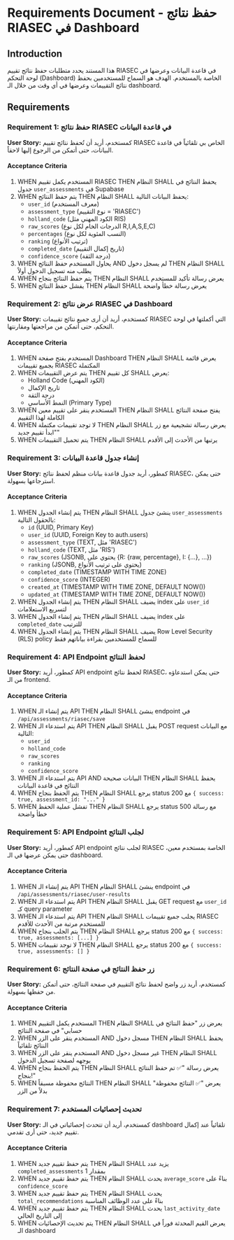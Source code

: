 # Requirements Document - حفظ نتائج RIASEC في Dashboard

## Introduction

هذا المستند يحدد متطلبات حفظ نتائج تقييم RIASEC في قاعدة البيانات وعرضها في لوحة التحكم (Dashboard) الخاصة بالمستخدم. الهدف هو السماح للمستخدمين بحفظ نتائج التقييمات وعرضها في أي وقت من خلال الـ dashboard.

## Requirements

### Requirement 1: حفظ نتائج RIASEC في قاعدة البيانات

**User Story:** كمستخدم، أريد أن تُحفظ نتائج تقييم RIASEC الخاص بي تلقائياً في قاعدة البيانات، حتى أتمكن من الرجوع إليها لاحقاً.

#### Acceptance Criteria

1. WHEN المستخدم يكمل تقييم RIASEC THEN النظام SHALL يحفظ النتائج في جدول `user_assessments` في Supabase
2. WHEN يتم حفظ النتائج THEN النظام SHALL يحفظ البيانات التالية:
   - `user_id` (معرف المستخدم)
   - `assessment_type` (نوع التقييم = 'RIASEC')
   - `holland_code` (الكود المهني مثل RIS)
   - `raw_scores` (الدرجات الخام لكل نوع R,I,A,S,E,C)
   - `percentages` (النسب المئوية لكل نوع)
   - `ranking` (ترتيب الأنواع)
   - `completed_date` (تاريخ إكمال التقييم)
   - `confidence_score` (درجة الثقة)
3. WHEN يحاول المستخدم حفظ النتائج AND لم يسجل دخول THEN النظام SHALL يطلب منه تسجيل الدخول أولاً
4. WHEN يتم حفظ النتائج بنجاح THEN النظام SHALL يعرض رسالة تأكيد للمستخدم
5. WHEN يفشل حفظ النتائج THEN النظام SHALL يعرض رسالة خطأ واضحة

### Requirement 2: عرض نتائج RIASEC في Dashboard

**User Story:** كمستخدم، أريد أن أرى جميع نتائج تقييمات RIASEC التي أكملتها في لوحة التحكم، حتى أتمكن من مراجعتها ومقارنتها.

#### Acceptance Criteria

1. WHEN المستخدم يفتح صفحة Dashboard THEN النظام SHALL يعرض قائمة بجميع تقييمات RIASEC المكتملة
2. WHEN يتم عرض التقييمات THEN كل تقييم SHALL يعرض:
   - Holland Code (الكود المهني)
   - تاريخ الإكمال
   - درجة الثقة
   - النمط الأساسي (Primary Type)
3. WHEN المستخدم ينقر على تقييم معين THEN النظام SHALL يفتح صفحة النتائج الكاملة لهذا التقييم
4. WHEN لا توجد تقييمات مكتملة THEN النظام SHALL يعرض رسالة تشجيعية مع زر "ابدأ تقييم جديد"
5. WHEN يتم تحميل التقييمات THEN النظام SHALL يرتبها من الأحدث إلى الأقدم

### Requirement 3: إنشاء جدول قاعدة البيانات

**User Story:** كمطور، أريد جدول قاعدة بيانات منظم لحفظ نتائج RIASEC، حتى يمكن استرجاعها بسهولة.

#### Acceptance Criteria

1. WHEN يتم إنشاء الجدول THEN النظام SHALL ينشئ جدول `user_assessments` بالحقول التالية:
   - `id` (UUID, Primary Key)
   - `user_id` (UUID, Foreign Key to auth.users)
   - `assessment_type` (TEXT, مثل 'RIASEC')
   - `holland_code` (TEXT, مثل 'RIS')
   - `raw_scores` (JSONB, يحتوي على {R: {raw, percentage}, I: {...}, ...})
   - `ranking` (JSONB, يحتوي على ترتيب الأنواع)
   - `completed_date` (TIMESTAMP WITH TIME ZONE)
   - `confidence_score` (INTEGER)
   - `created_at` (TIMESTAMP WITH TIME ZONE, DEFAULT NOW())
   - `updated_at` (TIMESTAMP WITH TIME ZONE, DEFAULT NOW())
2. WHEN يتم إنشاء الجدول THEN النظام SHALL يضيف index على `user_id` لتسريع الاستعلامات
3. WHEN يتم إنشاء الجدول THEN النظام SHALL يضيف index على `completed_date` للترتيب
4. WHEN يتم إنشاء الجدول THEN النظام SHALL يضيف Row Level Security (RLS) policy للسماح للمستخدمين بقراءة بياناتهم فقط

### Requirement 4: API Endpoint لحفظ النتائج

**User Story:** كمطور، أريد API endpoint لحفظ نتائج RIASEC، حتى يمكن استدعاؤه من الـ frontend.

#### Acceptance Criteria

1. WHEN يتم إنشاء الـ API THEN النظام SHALL ينشئ endpoint في `/api/assessments/riasec/save`
2. WHEN يتم استدعاء الـ API THEN النظام SHALL يقبل POST request مع البيانات التالية:
   - `user_id`
   - `holland_code`
   - `raw_scores`
   - `ranking`
   - `confidence_score`
3. WHEN يتم استدعاء الـ API AND البيانات صحيحة THEN النظام SHALL يحفظ النتائج في قاعدة البيانات
4. WHEN يتم الحفظ بنجاح THEN النظام SHALL يرجع status 200 مع `{ success: true, assessment_id: "..." }`
5. WHEN تفشل عملية الحفظ THEN النظام SHALL يرجع status 500 مع رسالة خطأ واضحة

### Requirement 5: API Endpoint لجلب النتائج

**User Story:** كمطور، أريد API endpoint لجلب نتائج RIASEC الخاصة بمستخدم معين، حتى يمكن عرضها في الـ dashboard.

#### Acceptance Criteria

1. WHEN يتم إنشاء الـ API THEN النظام SHALL ينشئ endpoint في `/api/assessments/riasec/user-results`
2. WHEN يتم استدعاء الـ API THEN النظام SHALL يقبل GET request مع `user_id` كـ query parameter
3. WHEN يتم استدعاء الـ API THEN النظام SHALL يجلب جميع تقييمات RIASEC للمستخدم مرتبة من الأحدث للأقدم
4. WHEN يتم الجلب بنجاح THEN النظام SHALL يرجع status 200 مع `{ success: true, assessments: [...] }`
5. WHEN لا توجد تقييمات THEN النظام SHALL يرجع status 200 مع `{ success: true, assessments: [] }`

### Requirement 6: زر حفظ النتائج في صفحة النتائج

**User Story:** كمستخدم، أريد زر واضح لحفظ نتائج التقييم في صفحة النتائج، حتى أتمكن من حفظها بسهولة.

#### Acceptance Criteria

1. WHEN المستخدم يكمل التقييم THEN النظام SHALL يعرض زر "حفظ النتائج في حسابي" في صفحة النتائج
2. WHEN المستخدم ينقر على الزر AND مسجل دخول THEN النظام SHALL يحفظ النتائج تلقائياً
3. WHEN المستخدم ينقر على الزر AND غير مسجل دخول THEN النظام SHALL يوجهه لصفحة تسجيل الدخول
4. WHEN يتم الحفظ بنجاح THEN النظام SHALL يعرض رسالة "✅ تم حفظ النتائج بنجاح!"
5. WHEN النتائج محفوظة مسبقاً THEN النظام SHALL يعرض "✅ النتائج محفوظة" بدلاً من الزر

### Requirement 7: تحديث إحصائيات المستخدم

**User Story:** كمستخدم، أريد أن تتحدث إحصائياتي في الـ dashboard تلقائياً عند إكمال تقييم جديد، حتى أرى تقدمي.

#### Acceptance Criteria

1. WHEN يتم حفظ تقييم جديد THEN النظام SHALL يزيد عدد `completed_assessments` بمقدار 1
2. WHEN يتم حفظ تقييم جديد THEN النظام SHALL يحدث `average_score` بناءً على `confidence_score`
3. WHEN يتم حفظ تقييم جديد THEN النظام SHALL يحدث `total_recommendations` بناءً على عدد الوظائف المناسبة
4. WHEN يتم حفظ تقييم جديد THEN النظام SHALL يحدث `last_activity_date` إلى التاريخ الحالي
5. WHEN يتم تحديث الإحصائيات THEN النظام SHALL يعرض القيم المحدثة فوراً في الـ dashboard
